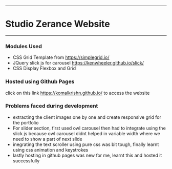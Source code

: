 ___
# Studio Zerance Website
___

### Modules Used
+ CSS Grid Template from https://simplegrid.io/
+ JQuery slick js for carousel https://kenwheeler.github.io/slick/
+ CSS Display Flexbox and Grid

### Hosted using Github Pages
click on this link https://komalkrishn.github.io/ to access the website

### Problems faced during development
+ extracting the client images one by one and create responsive grid for the portfolio
+ For slider section, first used owl carousel then had to integrate using the slick js because owl carousel didnt helped in variable width where we need to show a part of next slide 
+ inegrating the text scroller using pure css was bit tough, finally learnt using css animation and keystrokes
+ lastly hosting in github pages was new for me, learnt this and hosted it successfully